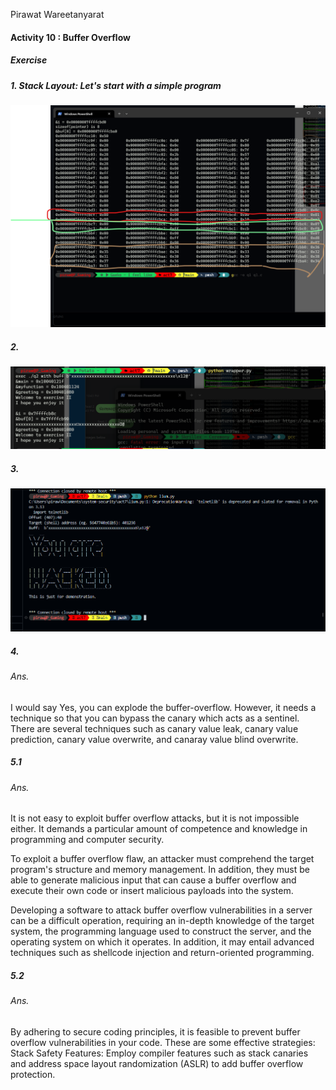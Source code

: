 Pirawat Wareetanyarat

#### Activity 10 : Buffer Overflow

##### Exercise

##### 1. **Stack Layout:** Let's start with a simple program

![q1](./image/q1.png)

##### 2.

![q2](./image/q2.png)

##### 3.

![q3](./image/q3.png)

##### 4.

###### Ans.

I would say Yes, you can explode the buffer-overflow. However, it needs a technique so that you can bypass the canary which acts as a sentinel. There are several techniques such as canary value leak, canary value prediction, canary value overwrite, and canaray value blind overwrite.

##### 5.1

###### Ans.

It is not easy to exploit buffer overflow attacks, but it is not impossible either. It demands a particular amount of competence and knowledge in programming and computer security.

To exploit a buffer overflow flaw, an attacker must comprehend the target program's structure and memory management. In addition, they must be able to generate malicious input that can cause a buffer overflow and execute their own code or insert malicious payloads into the system.

Developing a software to attack buffer overflow vulnerabilities in a server can be a difficult operation, requiring an in-depth knowledge of the target system, the programming language used to construct the server, and the operating system on which it operates. In addition, it may entail advanced techniques such as shellcode injection and return-oriented programming.

##### 5.2

###### Ans.

By adhering to secure coding principles, it is feasible to prevent buffer overflow vulnerabilities in your code. These are some effective strategies: Stack Safety Features: Employ compiler features such as stack canaries and address space layout randomization (ASLR) to add buffer overflow protection.
